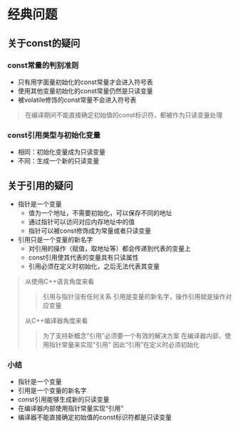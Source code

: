 <!--
 * @Author: your name
 * @Date: 2021-10-08 16:44:34
 * @LastEditTime: 2021-10-08 17:25:14
 * @LastEditors: Please set LastEditors
 * @Description: In User Settings Edit
 * @FilePath: /WorkSpace/C++/08一些经典问题/08经典问题.md
-->
# 经典问题

## 关于const的疑问

### const常量的判别准则

- 只有用字面量初始化的const常量才会进入符号表
- 使用其他变量初始化的const常量仍然是只读变量
- 被volatile修饰的const常量不会进入符号表

> 在编译期间不能直接确定初始值的const标识符，都被作为只读变量处理

### const引用类型与初始化变量

- 相同：初始化变量成为只读变量
- 不同：生成一个新的只读变量

## 关于引用的疑问

- 指针是一个变量
  - 值为一个地址，不需要初始化，可以保存不同的地址
  - 通过指针可以访问对应内存地址中的值
  - 指针可以被const修饰成为常量或者只读变量
- 引用只是一个变量的新名字
  - 对引用的操作（赋值，取地址等）都会传递到代表的变量上
  - const引用使其代表的变量具有只读属性
  - 引用必须在定义时初始化，之后无法代表其变量

> 从使用C++语言角度来看
>> 引用与指针没有任何关系
>> 引用是变量的新名字，操作引用就是操作对应变量
>
> 从C++编译器角度来看
>> 为了支持新概念“引用”必须要一个有效的解决方案
>> 在编译器内部，使用指针常量来实现"引用"
>> 因此“引用”在定义时必须初始化

### 小结

- 指针是一个变量
- 引用是一个变量的新名字
- const引用能够生成新的只读变量
- 在编译器内部使用指针常量实现“引用”
- 编译器不能直接确定初始值的const标识符都是只读变量


